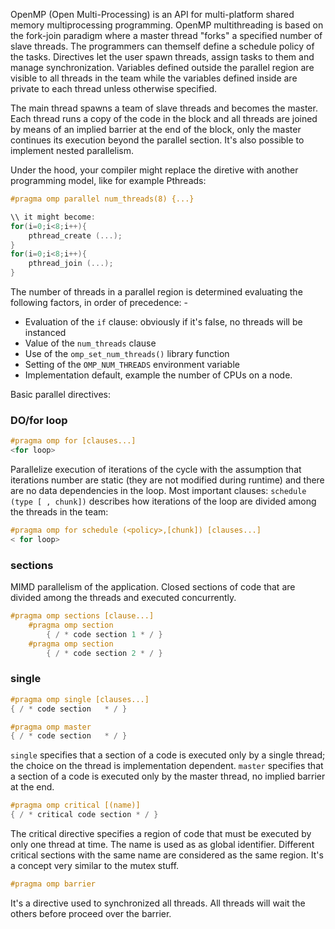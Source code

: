 OpenMP (Open Multi-Processing) is an API for multi-platform shared memory multiprocessing programming. 
OpenMP multithreading is based on the fork-join paradigm where a master thread "forks" a specified number of slave threads. The programmers can themself define a schedule policy of the tasks. 
Directives let the user spawn threads, assign tasks to them and manage synchronization. 
Variables defined outside the parallel region are visible to all threads in the team while the variables defined inside are private to each thread unless otherwise specified.

The main thread spawns a team of slave threads and becomes the master. Each thread runs a copy of the code in the block and all threads are joined by means of an implied barrier at the end of the block, only the master continues its execution beyond the parallel section. 
It's also possible to implement nested parallelism. 


Under the hood, your compiler might replace the diretive with another programming model, like for example Pthreads:
````Cpp
#pragma omp parallel num_threads(8) {...}

\\ it might become: 
for(i=0;i<8;i++){
	pthread_create (...);
}   
for(i=0;i<8;i++){
	pthread_join (...);
}  
````


The number of threads in a parallel region is determined evaluating the following factors, in order of precedence: - 
- Evaluation of the ```if``` clause: obviously if it's false, no threads will be instanced 
- Value of the ```num_threads``` clause 
- Use of the ```omp_set_num_threads()``` library function 
- Setting of the ```OMP_NUM_THREADS``` environment variable
- Implementation default, example the number of CPUs on a node.

Basic parallel directives: 

### DO/for loop 
````C++
#pragma omp for [clauses...]  
<for loop>
```` 

Parallelize execution of iterations of the cycle with the assumption that iterations number are static (they are not modified during runtime) and there are no data dependencies in the loop. Most important clauses: ```schedule (type [ , chunk])``` describes how iterations of the loop are divided among the threads in the team:
````Cpp
#pragma omp for schedule (<policy>,[chunk]) [clauses...] 
< for loop>   
````

### sections

MIMD parallelism of the application. Closed sections of code that are divided among the threads and executed concurrently. 

````CPP
#pragma omp sections [clause...]   
	#pragma omp section   
		{ / * code section 1 * / }   
	#pragma omp section   
		{ / * code section 2 * / }
````


### single 

````CPP
#pragma omp single [clauses...]
{ / * code section   * / } 

#pragma omp master   
{ / * code section   * / } 
````

```single``` specifies that a section of a code is executed only by a single thread; the choice on the thread is implementation dependent. 
```master``` specifies that a section of a code is executed only by the master thread, no implied barrier at the end. 

````cpp
#pragma omp critical [(name)]   
{ / * critical code section * / }
````

The critical directive specifies a region of code that must be executed by only one thread at time. The name is used as as global identifier. Different critical sections with the same name are considered as the same region. It's a concept very similar to the mutex stuff.

````cpp
#pragma omp barrier
````

It's a directive used to synchronized all threads. All threads will wait the others before proceed over the barrier. 